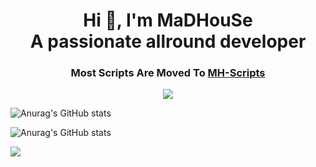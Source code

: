 <p align="center">
    <h1 align="center">Hi 👋, I'm MaDHouSe<br />A passionate allround developer</h1>
    <h3 align="center">Most Scripts Are Moved To <a href="https://github.com/MH-Scripts">MH-Scripts</a></h3>   
</p>

<p align="center">
  <img alig src="https://github-profile-trophy.vercel.app/?username=MaDHouSe79&margin-w=15&margin-h=15&column=8&no-bg=true" />
</p>

![Anurag's GitHub stats](https://github-readme-stats.vercel.app/api/top-langs?username=MaDHouSe79&layout=compact&langs_count=8&card_width=320&theme=radical)

![Anurag's GitHub stats](https://github-readme-stats.vercel.app/api?username=MaDHouSe79&show_icons=true&theme=radical)

![](https://komarev.com/ghpvc/?username=MaDHouSe79&abbreviated=true)
